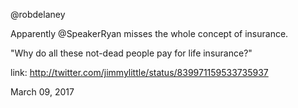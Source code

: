 @robdelaney 

Apparently @SpeakerRyan misses the whole concept of insurance.

"Why do all these not-dead people pay for life insurance?" 

link: http://twitter.com/jimmylittle/status/839971159533735937 

March 09, 2017
